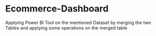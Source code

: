 # Ecommerce-Dashboard

 Applying Power BI Tool on the mentioned Dataset by merging the two Tables and applying some operations on the merged table

